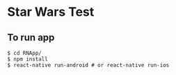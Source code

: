 # Star Wars Test

## To run app

```
$ cd RNApp/
$ npm install
$ react-native run-android # or react-native run-ios
```
